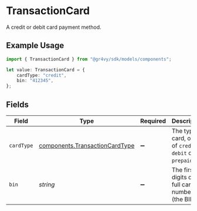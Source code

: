 # TransactionCard

A credit or debit card payment method.

## Example Usage

```typescript
import { TransactionCard } from "@gr4vy/sdk/models/components";

let value: TransactionCard = {
    cardType: "credit",
    bin: "412345",
};
```

## Fields

| Field                                                                            | Type                                                                             | Required                                                                         | Description                                                                      | Example                                                                          |
| -------------------------------------------------------------------------------- | -------------------------------------------------------------------------------- | -------------------------------------------------------------------------------- | -------------------------------------------------------------------------------- | -------------------------------------------------------------------------------- |
| `cardType`                                                                       | [components.TransactionCardType](../../models/components/transactioncardtype.md) | :heavy_minus_sign:                                                               | The type of card, one of `credit`, `debit` or `prepaid`.                         | credit                                                                           |
| `bin`                                                                            | *string*                                                                         | :heavy_minus_sign:                                                               | The first 6 digits of the full card number (the BIN).                            | 412345                                                                           |